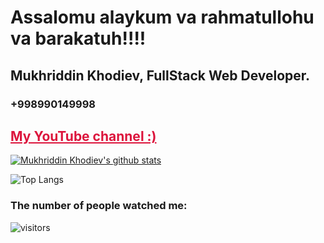 # Assalomu alaykum va rahmatullohu va barakatuh!!!!

## Mukhriddin Khodiev, FullStack Web Developer. 
### +998990149998 
<a href="https://www.youtube.com/channel/UCeQa_SL8tKTYsDEnj8wYhKA" style="color:crimson"> <h2> My YouTube channel   :)</h2></a>


[![Mukhriddin Khodiev's github stats](https://github-readme-stats.vercel.app/api?username=mukhriddin-dev)](https://github.com/mukhriddin-dev/github-readme-stats)

![Top Langs](https://github-readme-stats.vercel.app/api/top-langs/?username=mukhriddin-dev)


### The number of people watched me:


![visitors](https://visitor-badge.glitch.me/badge?page_id=mukhriddin-dev)
